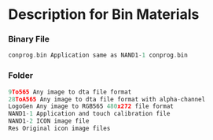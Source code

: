 # Description for Bin Materials

### Binary File

```c
conprog.bin Application same as NAND1-1 conprog.bin
```

### Folder

```c
9To565 Any image to dta file format
28ToA565 Any image to dta file format with alpha-channel
LogoGen Any image to RGB565 480x272 file format
NAND1-1 Application and touch calibration file
NAND1-2 ICON image file
Res Original icon image files
```
